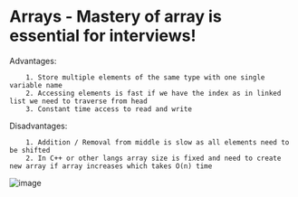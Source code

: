 # Arrays -  Mastery of array is essential for interviews!

Advantages:

        1. Store multiple elements of the same type with one single variable name
        2. Accessing elements is fast if we have the index as in linked list we need to traverse from head
        3. Constant time access to read and write

Disadvantages:

        1. Addition / Removal from middle is slow as all elements need to be shifted
        2. In C++ or other langs array size is fixed and need to create new array if array increases which takes O(n) time

  ![image](https://github.com/Zarak-Shah-ji/Tech-Interview-Handbook/assets/47606946/6139cc07-da1f-4f80-b949-e59ef8d1b0f2)
